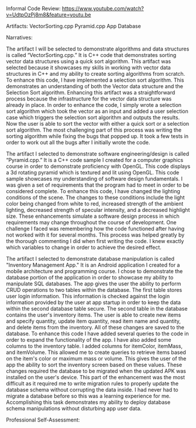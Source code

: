 Informal Code Review:
https://www.youtube.com/watch?v=UdtpOzPj8m8&feature=youtu.be

Artifacts:
VectorSorting.cpp
Pyramid.cpp
App Database

Narratives:

The artifact I will be selected to demonstrate algorithms and data structures is called “VectorSorting.cpp.” It is C++ code that demonstrates sorting vector data structures using a quick sort algorithm. This artifact was selected because it showcases my skills in working with vector data structures in C++ and my ability to create sorting algorithms from scratch. To enhance this code, I have implemented a selection sort algorithm. This demonstrates an understanding of both the Vector data structure and the Selection Sort algorithm. Enhancing this artifact was a straightforward process because the infrastructure for the vector data structure was already in place. In order to enhance the code, I simply wrote a selection sort algorithm which took the vector as an input and added a user selection case which triggers the selection sort algorithm and outputs the results. Now the user is able to sort the vector with either a quick sort or a selection sort algorithm. The most challenging part of this process was writing the sorting algorithm while fixing the bugs that popped up. It took a few tests in order to work out all the bugs after I initially wrote the code. 

The artifact I selected to demonstrate software engineering/design is called “Pyramid.cpp.” It is a C++ code sample I created for a computer graphics course in order to demonstrate proficiency with OpenGL. This code displays a 3d rotating pyramid which is textured and lit using OpenGL. This code sample showcases my understanding of software design fundamentals. I was given a set of requirements that the program had to meet in order to be considered complete. To enhance this code, I have changed the lighting conditions of the scene. The changes to these conditions include the light color being changed from white to red, increased strength of the ambient lighting, decreased strength of specular intensity, and a decreased highlight size. These enhancements simulate a software design process in which requirements may change throughout the course of development. One challenge I faced was remembering how the code functioned after having not worked with it for several months. This process was helped greatly by the thorough commenting I did when first writing the code. I knew exactly which variables to change in order to achieve the desired effect.

The artifact I selected to demonstrate database manipulation is called "Inventory Management App." It is an Android application I created for a mobile architecture and programming course. I chose to demonstrate the database portion of the application in order to showcase my ability to manipulate SQL databases. The app gives the user the ability to perform CRUD operations to two tables within the database. The first table stores user login information. This information is checked against the login information provided by the user at app startup in order to keep the data within the second database table secure. The second table in the database contains the user's inventory items. The user is able to create new items and specify quantity, update item quantity, read item name and quantity, and delete items from the inventory. All of these changes are saved to the database. To enhance this code I have added several queries to the code in order to expand the functionality of the app. I have also added some columns to the inventory table. I added columns for itemColor, itemMass, and itemVolume. This allowed me to create queries to retrieve items based on the item's color or maximum mass or volume. This gives the user of the app the ability to sort the inventory screen based on these values. These changes required the database to be migrated when the updated APK was installed on the user's device. This part of the enhancement was the most difficult as it required me to write migration rules to properly update the database schema without corrupting the data inside. I had never had to migrate a database before so this was a learning experience for me. Accomplishing this task demonstrates my ability to deploy database schema manipulations without disturbing app user data.  

Professional Self-Assessment:
